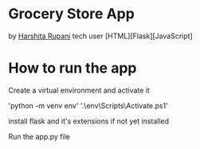 # Grocery Store App
by [Harshita Rupani](mailto:22f1000993@ds.study.iitm.ac.in)
tech user [HTML][Flask][JavaScript]

# How to run the app

Create a virtual environment and activate it

'python -m venv env'
'.\env\Scripts\Activate.ps1'

install flask and it's extensions if not yet installed

Run the app.py file
